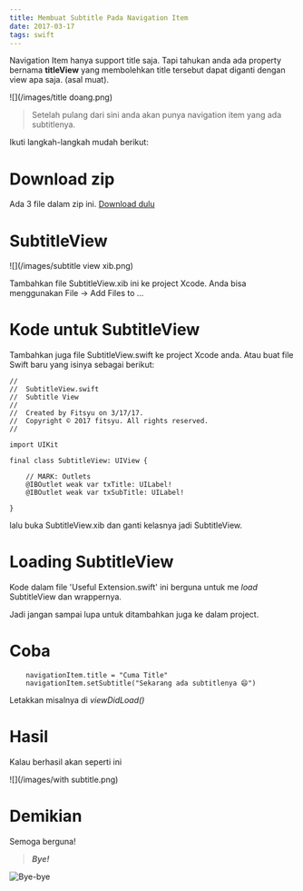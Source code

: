 ```yaml
---
title: Membuat Subtitle Pada Navigation Item
date: 2017-03-17
tags: swift
---
```


Navigation Item hanya support title saja. Tapi tahukan anda ada property bernama **titleView** yang membolehkan title tersebut dapat diganti dengan view apa saja. (asal muat).

![](/images/title doang.png)


> Setelah pulang dari sini anda akan punya navigation item yang ada subtitlenya.


Ikuti langkah-langkah mudah berikut:

# Download zip
Ada 3 file dalam zip ini.  [Download dulu ](/files/SubtitleView.zip)
[](http://)
# SubtitleView
![](/images/subtitle view xib.png)

Tambahkan file SubtitleView.xib ini ke project Xcode.
Anda bisa menggunakan File -> Add Files to ...


# Kode untuk SubtitleView

Tambahkan juga file SubtitleView.swift ke project Xcode anda.
Atau buat file Swift baru yang isinya sebagai berikut:

```
//
//  SubtitleView.swift
//  Subtitle View
//
//  Created by Fitsyu on 3/17/17.
//  Copyright © 2017 fitsyu. All rights reserved.
//

import UIKit

final class SubtitleView: UIView {

    // MARK: Outlets
    @IBOutlet weak var txTitle: UILabel!
    @IBOutlet weak var txSubTitle: UILabel!

}

```

lalu buka SubtitleView.xib dan ganti kelasnya jadi SubtitleView.

# Loading SubtitleView
Kode dalam file 'Useful Extension.swift' ini berguna untuk me _load_ SubtitleView
dan wrappernya.

Jadi jangan sampai lupa untuk ditambahkan juga ke dalam project.
# Coba
        navigationItem.title = "Cuma Title"
        navigationItem.setSubtitle("Sekarang ada subtitlenya 😄")

Letakkan misalnya di _viewDidLoad()_
# Hasil
Kalau berhasil akan seperti ini

![](/images/with subtitle.png)


# Demikian

Semoga berguna!


> ***Bye!***

![Bye-bye](http://i.imgur.com/aSYMQW1.gif)

